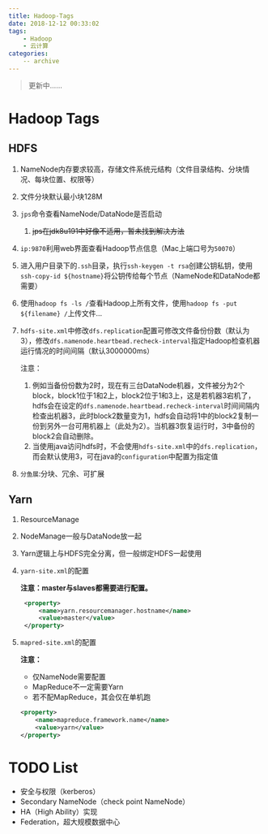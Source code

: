 ```yaml
---
title: Hadoop-Tags
date: 2018-12-12 00:33:02
tags:
    - Hadoop
    - 云计算
categories:
    -- archive
---
```


> 更新中……

<!-- more -->

# Hadoop Tags

## HDFS

1. NameNode内存要求较高，存储文件系统元结构（文件目录结构、分块情况、每块位置、权限等）

2. 文件分块默认最小块128M

3. `jps`命令查看NameNode/DataNode是否启动

   1. ~~jps在jdk8u191中好像不适用，暂未找到解决方法~~

4. `ip:9870`利用web界面查看Hadoop节点信息（Mac上端口号为`50070`）

5. 进入用户目录下的`.ssh`目录，执行`ssh-keygen -t rsa`创建公钥私钥，使用`ssh-copy-id ${hostname}`将公钥传给每个节点（NameNode和DataNode都需要）

6. 使用`hadoop fs -ls /`查看Hadoop上所有文件，使用`hadoop fs -put ${filename} /`上传文件…

7. `hdfs-site.xml`中修改`dfs.replication`配置可修改文件备份份数（默认为3），修改`dfs.namenode.heartbead.recheck-interval`指定Hadoop检查机器运行情况的时间间隔（默认3000000ms）

   注意：

   1. 例如当备份份数为2时，现在有三台DataNode机器，文件被分为2个block，block1位于1和2上，block2位于1和3上，这是若机器3宕机了，hdfs会在设定的`dfs.namenode.heartbead.recheck-interval`时间间隔内检查出机器3，此时block2数量变为1，hdfs会自动将1中的block2复制一份到另外一台可用机器上（此处为2）。当机器3恢复运行时，3中备份的block2会自动删除。
   2. 当使用java访问hdfs时，不会使用`hdfs-site.xml`中的`dfs.replication`，而会默认使用3，可在java的`configuration`中配置为指定值

8. `分鱼展`:分块、冗余、可扩展

## Yarn

1. ResourceManage

2. NodeManage一般与DataNode放一起 

3. Yarn逻辑上与HDFS完全分离，但一般绑定HDFS一起使用

4. `yarn-site.xml`的配置

   **注意：master与slaves都需要进行配置。**

   ```xml
    <property>
        <name>yarn.resourcemanager.hostname</name>
        <value>master</value>
    </property>
   ```

5. `mapred-site.xml`的配置

   **注意：**

   - 仅NameNode需要配置
   - MapReduce不一定需要Yarn
   - 若不配MapReduce，其会仅在单机跑

   ```xml
   <property>
       <name>mapreduce.framework.name</name>
       <value>yarn</value>
   </property>
   ```

# TODO List

- 安全与权限（kerberos）
- Secondary NameNode（check point NameNode）
- HA（High Ability）实现
- Federation，超大规模数据中心